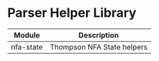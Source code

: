 # Parser Helper Library

Module          | Description
----------------|------------
nfa-state       | Thompson NFA State helpers
